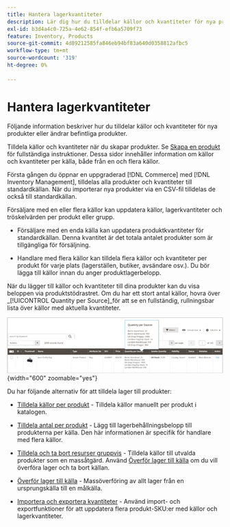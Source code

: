 ```yaml
---
title: Hantera lagerkvantiteter
description: Lär dig hur du tilldelar källor och kvantiteter för nya produkter eller ändrar befintliga produkter.
exl-id: b3d4a4c0-725a-4e62-854f-efb6a5709f73
feature: Inventory, Products
source-git-commit: 4d89212585fa846eb94bf83a640d0358812afbc5
workflow-type: tm+mt
source-wordcount: '319'
ht-degree: 0%

---
```


# Hantera lagerkvantiteter

Följande information beskriver hur du tilldelar källor och kvantiteter för nya produkter eller ändrar befintliga produkter.

Tilldela källor och kvantiteter när du skapar produkter. Se [Skapa en produkt](../catalog/product-create.md) för fullständiga instruktioner. Dessa sidor innehåller information om källor och kvantiteter per källa, både från en och flera källor.

Första gången du öppnar en uppgraderad [!DNL Commerce] med [!DNL Inventory Management], tilldelas alla produkter och kvantiteter till standardkällan. När du importerar nya produkter via en CSV-fil tilldelas de också till standardkällan.

Försäljare med en eller flera källor kan uppdatera källor, lagerkvantiteter och tröskelvärden per produkt eller grupp.

- Försäljare med en enda källa kan uppdatera produktkvantiteter för standardkällan. Denna kvantitet är det totala antalet produkter som är tillgängliga för försäljning.

- Handlare med flera källor kan tilldela flera källor och kvantiteter per produkt för varje plats (lagerställen, butiker, avsändare osv.). Du bör lägga till källor innan du anger produktlagerbelopp.

När du lägger till källor och kvantiteter till dina produkter kan du visa beloppen via produktstödrastret. Om du har ett stort antal källor, hovra över _[!UICONTROL Quantity per Source]_för att se en fullständig, rullningsbar lista över källor med aktuella kvantiteter.

![Produktkvantiteter per källa](assets/inventory-product-quantity.png){width="600" zoomable="yes"}

Du har följande alternativ för att tilldela lager till produkter:

- [Tilldela källor per produkt](sources-assign-per-product.md) - Tilldela källor manuellt per produkt i katalogen.

- [Tilldela antal per produkt](quantities-assign-per-product.md) - Lägg till lagerbehållningsbelopp till produkterna per källa. Den här informationen är specifik för handlare med flera källor.

- [Tilldela och ta bort resurser gruppvis](bulk-assignment.md) - Tilldela källor till utvalda produkter som en massåtgärd. Använd [Överför lager till källa](inventory-transfer.md) om du vill överföra lager och ta bort källan.

- [Överför lager till källa](inventory-transfer.md) - Massöverföring av allt lager från en ursprungskälla till en målkälla.

- [Importera och exportera kvantiteter](inventory-import-export.md) - Använd import- och exportfunktioner för att uppdatera flera produkt-SKU:er med källor och lagerkvantiteter.
